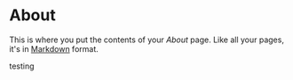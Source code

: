 # About

This is where you put the contents of your *About* page. Like all your pages, it's in [Markdown](https://guides.github.com/features/mastering-markdown/) format.

testing

